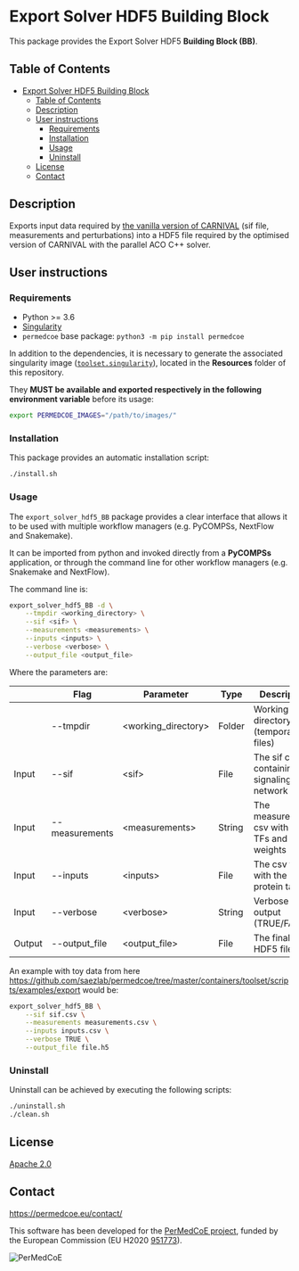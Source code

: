 # Export Solver HDF5 Building Block

This package provides the Export Solver HDF5 **Building Block (BB)**.

## Table of Contents

- [Export Solver HDF5 Building Block](#export-solver-hdf5-building-block)
  - [Table of Contents](#table-of-contents)
  - [Description](#description)
  - [User instructions](#user-instructions)
    - [Requirements](#requirements)
    - [Installation](#installation)
    - [Usage](#usage)
    - [Uninstall](#uninstall)
  - [License](#license)
  - [Contact](#contact)

## Description

Exports input data required by [the vanilla version of CARNIVAL](https://saezlab.github.io/CARNIVAL/) (sif file, measurements and perturbations) into a HDF5 file required by the optimised version of CARNIVAL with the parallel ACO C++ solver.

## User instructions

### Requirements

- Python >= 3.6
- [Singularity](https://singularity.lbl.gov/docs-installation)
- `permedcoe` base package: `python3 -m pip install permedcoe`

In addition to the dependencies, it is necessary to generate the associated
singularity image ([`toolset.singularity`](../Resources/images/toolset.singularity)),
located in the **Resources** folder of this repository.

They **MUST be available and exported respectively in the following environment variable**
before its usage:

```bash
export PERMEDCOE_IMAGES="/path/to/images/"
```

### Installation

This package provides an automatic installation script:

```bash
./install.sh
```

### Usage

The `export_solver_hdf5_BB` package provides a clear interface that allows
it to be used with multiple workflow managers (e.g. PyCOMPSs, NextFlow and
Snakemake).

It can be imported from python and invoked directly from a **PyCOMPSs**
application, or through the command line for other workflow managers
(e.g. Snakemake and NextFlow).

The command line is:

```bash
export_solver_hdf5_BB -d \
    --tmpdir <working_directory> \
    --sif <sif> \
    --measurements <measurements> \
    --inputs <inputs> \
    --verbose <verbose> \
    --output_file <output_file>
```

Where the parameters are:

|        | Flag                | Parameter            | Type   | Description                                       |
|--------|---------------------|----------------------|--------|---------------------------------------------------|
|        | --tmpdir            | \<working_directory> | Folder | Working directory (temporary files)               |
| Input  | --sif               | \<sif>               | File   | The sif csv file containing the signaling network |
| Input  | --measurements      | \<measurements>      | String | The measurements csv with the TFs and weights     |
| Input  | --inputs            | \<inputs>            | File   | The csv file with the input protein targets       |
| Input  | --verbose           | \<verbose>           | String | Verbose output (TRUE/FALSE)                       |
| Output | --output_file       | \<output_file>       | File   | The final HDF5 file.                              |


An example with toy data from here https://github.com/saezlab/permedcoe/tree/master/containers/toolset/scripts/examples/export would be:

```bash
export_solver_hdf5_BB \
    --sif sif.csv \
    --measurements measurements.csv \
    --inputs inputs.csv \
    --verbose TRUE \
    --output_file file.h5
```

### Uninstall

Uninstall can be achieved by executing the following scripts:

```bash
./uninstall.sh
./clean.sh
```

## License

[Apache 2.0](https://www.apache.org/licenses/LICENSE-2.0)

## Contact

<https://permedcoe.eu/contact/>

This software has been developed for the [PerMedCoE project](https://permedcoe.eu/), funded by the European Commission (EU H2020 [951773](https://cordis.europa.eu/project/id/951773)).

![](https://permedcoe.eu/wp-content/uploads/2020/11/logo_1.png "PerMedCoE")

